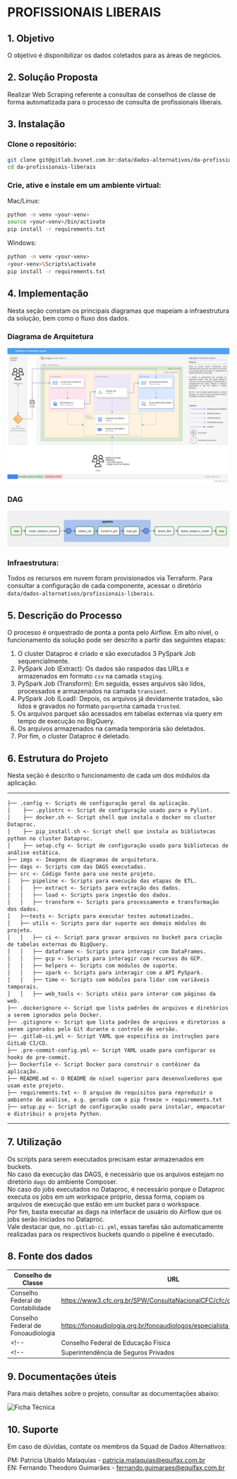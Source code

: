 # PROFISSIONAIS LIBERAIS

## 1. Objetivo

O objetivo é disponibilizar os dados coletados para as áreas de negócios.

## 2. Solução Proposta

Realizar Web Scraping referente a consultas de conselhos de classe de forma automatizada para o processo de consulta de profissionais liberais.

## 3. Instalação

### Clone o repositório:

```bash
git clone git@gitlab.bvsnet.com.br:data/dados-alternativos/da-profissionais-liberais.git
cd da-profissionais-liberais
```

### Crie, ative e instale em um ambiente virtual:

Mac/Linux:

```bash
python -m venv <your-venv>
source <your-venv>/bin/activate
pip install -r requirements.txt
```

Windows:

```bash
python -m venv <your-venv>
<your-venv>\Scripts\activate
pip install -r requirements.txt
```

## 4. Implementação

Nesta seção constam os principais diagramas que mapeiam a infraestrutura da solução, bem como o fluxo dos dados.

### Diagrama de Arquitetura
![Diagrama de Arquitetura](imgs/diagrama-visao-geral.jpg)

### DAG
![DAG Pipeline](imgs/DAG.png)


### Infraestrutura:

Todos os recursos em nuvem foram provisionados via Terraform. Para consultar a configuração de cada componente, acessar o diretório `data/dados-alternativos/profissionais-liberais`.

## 5. Descrição do Processo

O processo é orquestrado de ponta a ponta pelo Airflow. Em alto nível, o funcionamento da solução pode ser descrito a partir das seguintes etapas:
1. O cluster Dataproc é criado e são executados 3 PySpark Job sequencialmente.
2. PySpark Job (Extract): Os dados são raspados das URLs e armazenados em formato `csv` na camada `staging`.
3. PySpark Job (Transform): Em seguida, esses arquivos são lidos, processados e armazenados na camada `transient`.
4. PySpark Job (Load): Depois, os arquivos já devidamente tratados, são lidos e gravados no formato `parquet`na camada `trusted`.
5. Os arquivos parquet são acessados em tabelas externas via query em tempo de execução no BigQuery.
6. Os arquivos armazenados na camada temporária são deletados.
7. Por fim, o cluster Dataproc é deletado.

## 6. Estrutura do Projeto
Nesta seção é descrito o funcionamento de cada um dos módulos da aplicação.

------------
    ├── .config <- Scripts de configuração geral da aplicação.
    │    ├── .pylintrc <- Script de configuração usado para o Pylint.
    │    ├── docker.sh <- Script shell que instala o docker no cluster Dataproc.
    │    ├── pip_install.sh <- Script shell que instala as bibliotecas python no cluster Dataproc.
    │    ├── setup.cfg <- Script de configuração usado para bibliotecas de análise estática.
    ├── imgs <- Imagens de diagramas de arquitetura.
    ├── dags <- Scripts com das DAGS executadas. 
    ├── src <- Código fonte para uso neste projeto.
    │   ├── pipeline <- Scripts para execução das etapas de ETL.
    │   │   ├── extract <- Scripts para extração dos dados.
    │   │   ├── load <- Scripts para ingestão dos dados.
    │   │   ├── transform <- Scripts para processamento e transformação dos dados.
    │   ├──tests <- Scripts para executar testes automatizados.
    │   ├── utils <- Scripts para dar suporte aos demais módulos do projeto.
    │   │   ├── ci <- Script para gravar arquivos no bucket para criação de tabelas externas do BigQuery.
    │   │   ├── dataframe <- Scripts para interagir com DataFrames.
    │   │   ├── gcp <- Scripts para interagir com recursos do GCP.
    │   │   ├── helpers <- Scripts com módulos de suporte.
    │   │   ├── spark <- Scripts para interagir com a API PySpark.
    │   │   ├── time <- Scripts com módulos para lidar com variáveis temporais. 
    │   │   ├── web_tools <- Scripts utéis para interar com páginas da web.
    ├── .dockerignore <- Script que lista padrões de arquivos e diretórios a serem ignorados pelo Docker.
    ├── .gitignore <- Script que lista padrões de arquivos e diretórios a serem ignorados pelo Git durante o controle de versão.
    ├── .gitlab-ci.yml <- Script YAML que especifica as instruções para GitLab CI/CD.
    ├── .pre-commit-config.yml <- Script YAML usado para configurar os hooks de pre-commit.
    ├── Dockerfile <- Script Docker para construir o contêiner da aplicação.
    ├── README.md <- O README de nível superior para desenvolvedores que usam este projeto.
    ├── requirements.txt <- O arquivo de requisitos para reproduzir o ambiente de análise, e.g. gerado com o pip freeze > requirements.txt
    ├── setup.py <- Script de configuração usado para instalar, empacotar e distribuir o projeto Python.
--------


## 7. Utilização

Os scripts para serem executados precisam estar armazenados em buckets. \
No caso da execução das DAGS, é necessário que os arquivos estejam no diretório `dags` do ambiente Composer. \
No caso do jobs executados no Dataproc, é necessário porque o Dataproc executa os jobs em um workspace próprio, dessa forma, copiam os arquivos de execução que estão em um bucket para o workspace. \
Por fim, basta executar as dags na interface de usuário do Airflow que os jobs serão iniciados no Dataproc. \
Vale destacar que, no `.gitlab-ci.yml`, essas tarefas são automaticamente realizadas para os respectivos buckets quando o pipeline é executado.


## 8. Fonte dos dados

| Conselho de Classe                   | URL                                                                      | Data Implantação  |
|--------------------------------------|--------------------------------------------------------------------------|-------------------|
| Conselho Federal de Contabilidade    | https://www3.cfc.org.br/SPW/ConsultaNacionalCFC/cfc/consultaprofissional |                   |
| Conselho Federal de Fonoaudiologia   | https://fonoaudiologia.org.br/fonoaudiologos/especialista-por-area/      |                   |
<!-- | Conselho Federal de Educação Física  | https://www.confef.org.br/confef/registrados/                            |                   | -->
<!-- | Superintendência de Seguros Privados | https://www2.susep.gov.br/safe/Corretores/pesquisa                       |                   | -->


## 9. Documentações úteis

Para mais detalhes sobre o projeto, consultar as documentações abaixo:

![Ficha Técnica](https://boavistaservicos.atlassian.net/wiki/spaces/TDS/pages/1004929026/Ficha+T+cnica+-+Profissionais+Liberais)

## 10. Suporte

Em caso de dúvidas, contate os membros da Squad de Dados Alternativos:

PM: Patricia Ubaldo Malaquias - patricia.malaquias@equifax.com.br \
EN: Fernando Theodoro Guimarães - fernando.guimaraes@equifax.com.br
